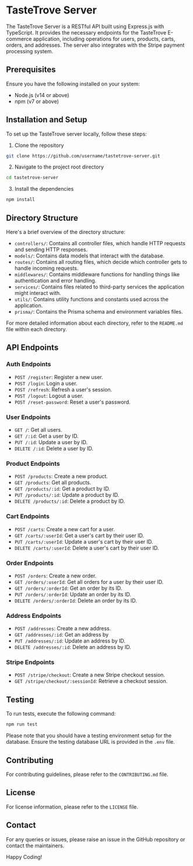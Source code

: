 # TasteTrove Server

The TasteTrove Server is a RESTful API built using Express.js with TypeScript. It provides the necessary endpoints for the TasteTrove E-commerce application, including operations for users, products, carts, orders, and addresses. The server also integrates with the Stripe payment processing system.

## Prerequisites

Ensure you have the following installed on your system:

- Node.js (v14 or above)
- npm (v7 or above)

## Installation and Setup

To set up the TasteTrove server locally, follow these steps:

1. Clone the repository

```bash
git clone https://github.com/username/tastetrove-server.git
```

2. Navigate to the project root directory

```bash
cd tastetrove-server
```

3. Install the dependencies

```bash
npm install
```

## Directory Structure

Here's a brief overview of the directory structure:

- `controllers/`: Contains all controller files, which handle HTTP requests and sending HTTP responses.
- `models/`: Contains data models that interact with the database.
- `routes/`: Contains all routing files, which decide which controller gets to handle incoming requests.
- `middlewares/`: Contains middleware functions for handling things like authentication and error handling.
- `services/`: Contains files related to third-party services the application might interact with.
- `utils/`: Contains utility functions and constants used across the application.
- `prisma/`: Contains the Prisma schema and environment variables files.

For more detailed information about each directory, refer to the `README.md` file within each directory.

## API Endpoints

### Auth Endpoints

- `POST /register`: Register a new user.
- `POST /login`: Login a user.
- `POST /refresh`: Refresh a user's session.
- `POST /logout`: Logout a user.
- `POST /reset-password`: Reset a user's password.

### User Endpoints

- `GET /`: Get all users.
- `GET /:id`: Get a user by ID.
- `PUT /:id`: Update a user by ID.
- `DELETE /:id`: Delete a user by ID.

### Product Endpoints

- `POST /products`: Create a new product.
- `GET /products`: Get all products.
- `GET /products/:id`: Get a product by ID.
- `PUT /products/:id`: Update a product by ID.
- `DELETE /products/:id`: Delete a product by ID.

### Cart Endpoints

- `POST /carts`: Create a new cart for a user.
- `GET /carts/:userId`: Get a user's cart by their user ID.
- `PUT /carts/:userId`: Update a user's cart by their user ID.
- `DELETE /carts/:userId`: Delete a user's cart by their user ID.

### Order Endpoints

- `POST /orders`: Create a new order.
- `GET /orders/:userId`: Get all orders for a user by their user ID.
- `GET /orders/:orderId`: Get an order by its ID.
- `PUT /orders/:orderId`: Update an order by its ID.
- `DELETE /orders/:orderId`: Delete an order by its ID.

### Address Endpoints

- `POST /addresses`: Create a new address.
- `GET /addresses/:id`: Get an address by
- `PUT /addresses/:id`: Update an address by ID.
- `DELETE /addresses/:id`: Delete an address by ID.

### Stripe Endpoints

- `POST /stripe/checkout`: Create a new Stripe checkout session.
- `GET /stripe/checkout/:sessionId`: Retrieve a checkout session.

## Testing

To run tests, execute the following command:

```bash
npm run test
```

Please note that you should have a testing environment setup for the database. Ensure the testing database URL is provided in the `.env` file.

## Contributing

For contributing guidelines, please refer to the `CONTRIBUTING.md` file.

## License

For license information, please refer to the `LICENSE` file.

## Contact

For any queries or issues, please raise an issue in the GitHub repository or contact the maintainers.

Happy Coding!

